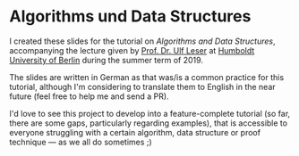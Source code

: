 # Algorithms und Data Structures

I created these slides for the tutorial on *Algorithms and Data Structures*, accompanying the lecture given by [Prof. Dr. Ulf Leser](https://www2.informatik.hu-berlin.de/~leser) at [Humboldt University of Berlin](https://www.hu-berlin.de) during the summer term of 2019.

The slides are written in German as that was/is a common practice for this tutorial, although I'm considering to translate them to English in the near future (feel free to help me and send a PR).

I'd love to see this project to develop into a feature-complete tutorial (so far, there are some gaps, particularly regarding examples), that is accessible to everyone struggling with a certain algorithm, data structure or proof technique — as we all do sometimes ;)
